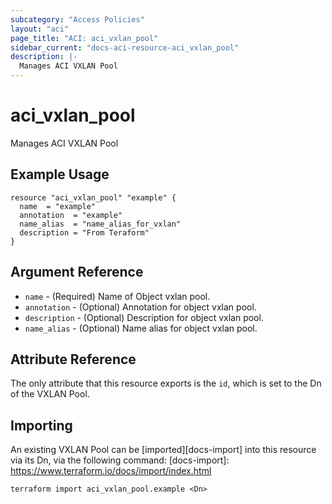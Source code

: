 ```yaml
---
subcategory: "Access Policies"
layout: "aci"
page_title: "ACI: aci_vxlan_pool"
sidebar_current: "docs-aci-resource-aci_vxlan_pool"
description: |-
  Manages ACI VXLAN Pool
---
```


# aci_vxlan_pool #
Manages ACI VXLAN Pool

## Example Usage ##

```hcl
resource "aci_vxlan_pool" "example" {
  name  = "example"
  annotation  = "example"
  name_alias  = "name_alias_for_vxlan"
  description = "From Teraform"
}
```
## Argument Reference ##
* `name` - (Required) Name of Object vxlan pool.
* `annotation` - (Optional) Annotation for object vxlan pool.
* `description` - (Optional) Description for object vxlan pool.
* `name_alias` - (Optional) Name alias for object vxlan pool.



## Attribute Reference

The only attribute that this resource exports is the `id`, which is set to the
Dn of the VXLAN Pool.

## Importing ##

An existing VXLAN Pool can be [imported][docs-import] into this resource via its Dn, via the following command:
[docs-import]: https://www.terraform.io/docs/import/index.html


```
terraform import aci_vxlan_pool.example <Dn>
```